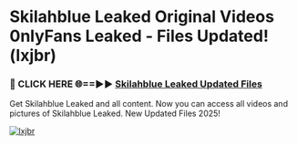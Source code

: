 # Skilahblue Leaked Original Videos 0nlyFans Leaked - Files Updated! (lxjbr)

<h3>🔴 CLICK HERE 🌐==►► <a href="https://tinyurl.com/2wckxsce" rel="nofollow">Skilahblue Leaked Updated Files</a></h3>

Get Skilahblue Leaked and all content. Now you can access all videos and pictures of Skilahblue Leaked. New Updated Files 2025!

[![lxjbr](https://i.imgur.com/AFduVYN.gif)](https://tinyurl.com/2wckxsce)
